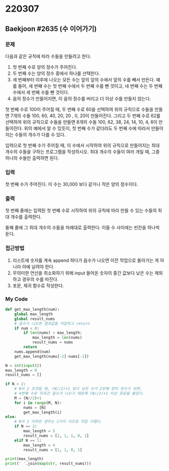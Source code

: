 # 220307



## Baekjoon #2635 (수 이어가기)



### 문제

다음과 같은 규칙에 따라 수들을 만들려고 한다.

1. 첫 번째 수로 양의 정수가 주어진다.
2. 두 번째 수는 양의 정수 중에서 하나를 선택한다.
3. 세 번째부터 이후에 나오는 모든 수는 앞의 앞의 수에서 앞의 수를 빼서 만든다. 예를 들어, 세 번째 수는 첫 번째 수에서 두 번째 수를 뺀 것이고, 네 번째 수는 두 번째 수에서 세 번째 수를 뺀 것이다.
4. 음의 정수가 만들어지면, 이 음의 정수를 버리고 더 이상 수를 만들지 않는다.

첫 번째 수로 100이 주어질 때, 두 번째 수로 60을 선택하여 위의 규칙으로 수들을 만들면 7개의 수들 100, 60, 40, 20, 20 , 0, 20이 만들어진다. 그리고 두 번째 수로 62를 선택하여 위의 규칙으로 수들을 만들면 8개의 수들 100, 62, 38, 24, 14, 10, 4, 6이 만들어진다. 위의 예에서 알 수 있듯이, 첫 번째 수가 같더라도 두 번째 수에 따라서 만들어지는 수들의 개수가 다를 수 있다.

입력으로 첫 번째 수가 주어질 때, 이 수에서 시작하여 위의 규칙으로 만들어지는 최대 개수의 수들을 구하는 프로그램을 작성하시오. 최대 개수의 수들이 여러 개일 때, 그중 하나의 수들만 출력하면 된다.



### 입력

첫 번째 수가 주어진다. 이 수는 30,000 보다 같거나 작은 양의 정수이다.



### 출력

첫 번째 줄에는 입력된 첫 번째 수로 시작하여 위의 규칙에 따라 만들 수 있는 수들의 최대 개수를 출력한다.

둘째 줄에 그 최대 개수의 수들을 차례대로 출력한다. 이들 수 사이에는 빈칸을 하나씩 둔다.



### 접근방법

1. 리스트에 숫자를 계속 append 하다가 음수가 나오면 이전 작업으로 돌아가는 게 아니라 아예 날려야 한다.
2. 무의미한 연산을 최소화하기 위해 input 들어온 숫자의 중간 값보다 낮은 수는 제외하고 경우의 수를 따진다.
3. 포문, 재귀 함수로 작성한다.



### My Code

```python
def get_max_length(num):
    global max_length
    global result_nums
    # 음수가 나오면 결과값을 저장하고 return
    if num < 0:
        if len(nums) > max_length:
            max_length = len(nums)
            result_nums = nums
        return
    nums.append(num)
    get_max_length(nums[-2]-nums[-1])

N = int(input())
max_length = 0
result_nums = []

if N > 2:
    # N이 2 초과일 때, (N//2)+1 보다 낮은 수가 2번째 양의 정수가 되면,
    # 4번째 수로 무조건 음수가 나오기 때문에 (N//2)+1 이상 포문을 돌린다.
    M = (N//2)+1
    for i in range(M, N):
        nums = [N]
        get_max_length(i)
else:
    # N이 2 이하인 경우는 2가지 이므로 직접 구했다.
    if N == 2:
        max_length = 5
        result_nums = [2, 1, 1, 0, 1]
    elif N == 1:
        max_length = 4
        result_nums = [1, 1, 0, 1]

print(max_length)
print(' '.join(map(str, result_nums)))
```